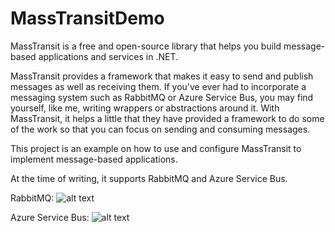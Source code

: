 # MassTransitDemo

MassTransit is a free and open-source library that helps you build message-based applications and services in .NET.

MassTransit provides a framework that makes it easy to send and publish messages as well as receiving them. 
If you've ever had to incorporate a messaging system such as RabbitMQ or Azure Service Bus, you may find yourself, like me, writing wrappers or abstractions around it. With MassTransit, it helps a little that they have provided a framework to do some of the work so that you can focus on sending and consuming messages.

This project is an example on how to use and configure MassTransit to implement message-based applications.


At the time of writing, it supports RabbitMQ and Azure Service Bus.

RabbitMQ:
![alt text](https://www.cloudamqp.com/img/blog/exchanges-topic-fanout-direct.png)

Azure Service Bus:
![alt text](https://miro.medium.com/max/941/1*NxCtGLUMbZPAdPzPh98nLg.png)
